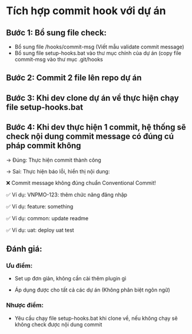 # Tích hợp commit hook với dự án

## Bước 1: Bổ sung file check:
- Bổ sung file /hooks/commit-msg (Viết mẫu validate commit message)
- Bổ sung file setup-hooks.bat vào thư mục chính của dự án (copy file commit-msg vào thư mục .git/hooks

## Bước 2: Commit 2 file lên repo dự án

## Bước 3: Khi dev clone dự án về thực hiện chạy file setup-hooks.bat

## Bước 4: Khi dev thực hiện 1 commit, hệ thống sẽ check nội dung commit message có đúng cú pháp commit không

-> Đúng: Thực hiện commit thành công

-> Sai: Thực hiện báo lỗi, hiển thị nội dung:

❌ Commit message không đúng chuẩn Conventional Commit!

✅ Ví dụ: VNPMO-123: thêm chức năng đăng nhập

✅ Ví dụ: feature: something

✅ Ví dụ: common: update readme

✅ Ví dụ: uat: deploy uat test


## Đánh giá:

### Ưu điểm:

- Set up đơn giản, không cần cài thêm plugin gì

- Áp dụng được cho tất cả các dự án (Không phân biệt ngôn ngữ)

### Nhược điểm:

- Yêu cầu chạy file setup-hooks.bat khi clone về, nếu không chạy sẽ không check được nội dung commit